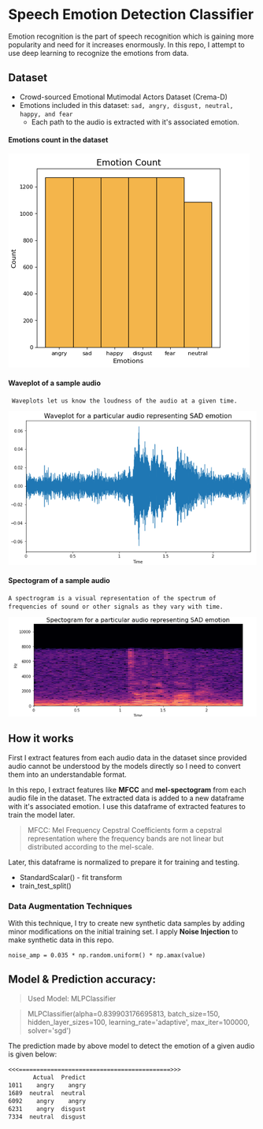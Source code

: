 # Speech Emotion Detection Classifier

Emotion recognition is the part of speech recognition which is gaining more popularity and need for it increases enormously. In this repo, I attempt to use deep learning to recognize the emotions from data.

## Dataset  
- Crowd-sourced Emotional Mutimodal Actors Dataset (Crema-D)
- Emotions included in this dataset: ``sad, angry, disgust, neutral, happy, and fear``
  - Each path to the audio is extracted with it's associated emotion.
#### Emotions count in the dataset
![emo](/images/emo.png)
#### Waveplot of a sample audio
`` Waveplots let us know the loudness of the audio at a given time.``

![waveplot](/images/wave.png)
#### Spectogram of a sample audio
``A spectrogram is a visual representation of the spectrum of frequencies of sound or other signals as they vary with time. ``

![spec](/images/spec.png)

## How it works
First I extract features from each audio data in the dataset since provided audio cannot be understood by the models directly so I need to convert them into an understandable format.

In this repo, I extract features like **MFCC** and **mel-spectogram** from each audio file in the dataset. The extracted data is added to a new dataframe with it's associated emotion.
I use this dataframe of extracted features to train the model later.

> MFCC: Mel Frequency Cepstral Coefficients form a cepstral representation where the frequency bands are not linear but distributed according to the mel-scale.

Later, this dataframe is normalized to prepare it for training and testing. 
- StandardScalar() - fit transform
- train_test_split()

### Data Augmentation Techniques
With this technique, I try to create new synthetic data samples by adding minor modifications on the initial training set. I apply **Noise Injection**  to make synthetic data in this repo. 
```
noise_amp = 0.035 * np.random.uniform() * np.amax(value)
```
## Model & Prediction accuracy:
> Used Model: MLPClassifier

> MLPClassifier(alpha=0.839903176695813, batch_size=150, hidden_layer_sizes=100,
              learning_rate='adaptive', max_iter=100000, solver='sgd')
              
The prediction made by above model to detect the emotion of a given audio is given below:
```
<<<===========================================>>>
       Actual  Predict
1011    angry    angry
1689  neutral  neutral
6092    angry    angry
6231    angry  disgust
7334  neutral  disgust

```

